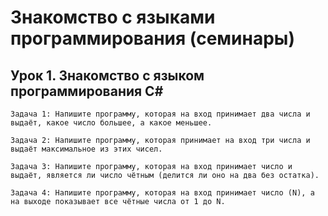 # Знакомство с языками программирования (семинары)
## Урок 1. Знакомство с языком программирования С#

	Задача 1: Напишите программу, которая на вход принимает два числа и выдаёт, какое число большее, а какое меньшее.

	Задача 2: Напишите программу, которая принимает на вход три числа и выдаёт максимальное из этих чисел.

	Задача 3: Напишите программу, которая на вход принимает число и выдаёт, является ли число чётным (делится ли оно на два без остатка).

	Задача 4: Напишите программу, которая на вход принимает число (N), а на выходе показывает все чётные числа от 1 до N.
